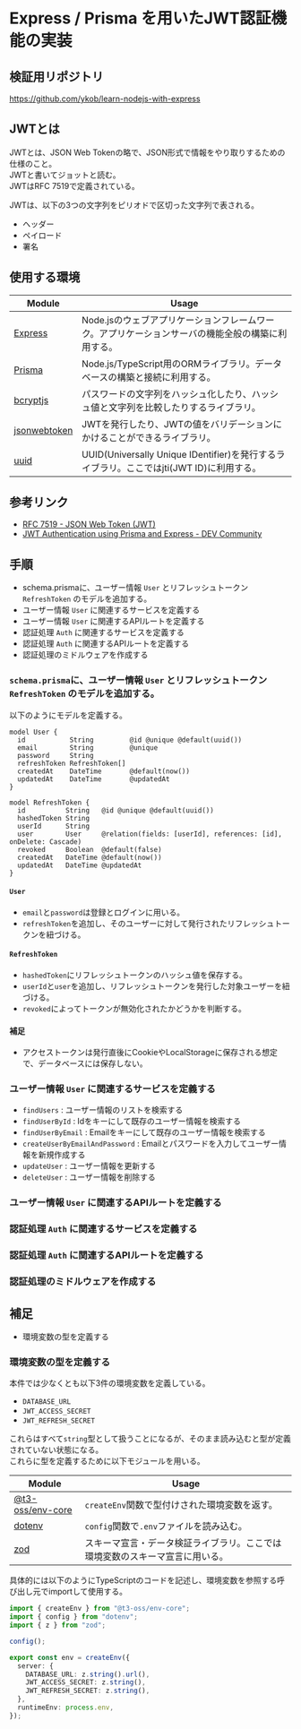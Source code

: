 # Express / Prisma を用いたJWT認証機能の実装

## 検証用リポジトリ

https://github.com/ykob/learn-nodejs-with-express

## JWTとは

JWTとは、JSON Web Tokenの略で、JSON形式で情報をやり取りするための仕様のこと。  
JWTと書いてジョットと読む。  
JWTはRFC 7519で定義されている。

JWTは、以下の3つの文字列をピリオドで区切った文字列で表される。

- ヘッダー
- ペイロード
- 署名

## 使用する環境

| Module | Usage |
| --- | --- |
| [Express](https://expressjs.com/ja/) | Node.jsのウェブアプリケーションフレームワーク。アプリケーションサーバの機能全般の構築に利用する。 |
| [Prisma](https://www.prisma.io/) | Node.js/TypeScript用のORMライブラリ。データベースの構築と接続に利用する。 |
| [bcryptjs](https://www.npmjs.com/package/bcryptjs) | パスワードの文字列をハッシュ化したり、ハッシュ値と文字列を比較したりするライブラリ。 |
| [jsonwebtoken](https://www.npmjs.com/package/jsonwebtoken) | JWTを発行したり、JWTの値をバリデーションにかけることができるライブラリ。 |
| [uuid](https://www.npmjs.com/package/uuid) | UUID(Universally Unique IDentifier)を発行するライブラリ。ここではjti(JWT ID)に利用する。 |

## 参考リンク

- [RFC 7519 - JSON Web Token (JWT)](https://datatracker.ietf.org/doc/html/rfc7519)
- [JWT Authentication using Prisma and Express - DEV Community](https://dev.to/mihaiandrei97/jwt-authentication-using-prisma-and-express-37nk)

## 手順

- schema.prismaに、ユーザー情報 `User` とリフレッシュトークン `RefreshToken` のモデルを追加する。
- ユーザー情報 `User` に関連するサービスを定義する
- ユーザー情報 `User` に関連するAPIルートを定義する
- 認証処理 `Auth` に関連するサービスを定義する
- 認証処理 `Auth` に関連するAPIルートを定義する
- 認証処理のミドルウェアを作成する

### `schema.prisma`に、ユーザー情報 `User` とリフレッシュトークン `RefreshToken` のモデルを追加する。

以下のようにモデルを定義する。

```prisma
model User {
  id           String         @id @unique @default(uuid())
  email        String         @unique
  password     String
  refreshToken RefreshToken[]
  createdAt    DateTime       @default(now())
  updatedAt    DateTime       @updatedAt
}

model RefreshToken {
  id          String   @id @unique @default(uuid())
  hashedToken String
  userId      String
  user        User     @relation(fields: [userId], references: [id], onDelete: Cascade)
  revoked     Boolean  @default(false)
  createdAt   DateTime @default(now())
  updatedAt   DateTime @updatedAt
}
```

#### `User`

- `email`と`password`は登録とログインに用いる。
- `refreshToken`を追加し、そのユーザーに対して発行されたリフレッシュトークンを紐づける。

#### `RefreshToken`

- `hashedToken`にリフレッシュトークンのハッシュ値を保存する。 
- `userId`と`user`を追加し、リフレッシュトークンを発行した対象ユーザーを紐づける。
- `revoked`によってトークンが無効化されたかどうかを判断する。

#### 補足

- アクセストークンは発行直後にCookieやLocalStorageに保存される想定で、データベースには保存しない。

### ユーザー情報 `User` に関連するサービスを定義する

- `findUsers` : ユーザー情報のリストを検索する
- `findUserById` : Idをキーにして既存のユーザー情報を検索する
- `findUserByEmail` : Emailをキーにして既存のユーザー情報を検索する
- `createUserByEmailAndPassword` : Emailとパスワードを入力してユーザー情報を新規作成する
- `updateUser` : ユーザー情報を更新する
- `deleteUser` : ユーザー情報を削除する

### ユーザー情報 `User` に関連するAPIルートを定義する

### 認証処理 `Auth` に関連するサービスを定義する

### 認証処理 `Auth` に関連するAPIルートを定義する

### 認証処理のミドルウェアを作成する

## 補足

- 環境変数の型を定義する

### 環境変数の型を定義する

本件では少なくとも以下3件の環境変数を定義している。

- `DATABASE_URL`
- `JWT_ACCESS_SECRET`
- `JWT_REFRESH_SECRET`

これらはすべて`string`型として扱うことになるが、そのまま読み込むと型が定義されていない状態になる。  
これらに型を定義するために以下モジュールを用いる。

| Module | Usage |
| --- | --- |
| [@t3-oss/env-core](https://github.com/t3-oss/t3-env) | `createEnv`関数で型付けされた環境変数を返す。 |
| [dotenv](https://github.com/motdotla/dotenv) | `config`関数で`.env`ファイルを読み込む。 |
| [zod](https://github.com/colinhacks/zod) | スキーマ宣言・データ検証ライブラリ。ここでは環境変数のスキーマ宣言に用いる。 |


具体的には以下のようにTypeScriptのコードを記述し、環境変数を参照する呼び出し元でimportして使用する。

```typescript
import { createEnv } from "@t3-oss/env-core";
import { config } from "dotenv";
import { z } from "zod";

config();

export const env = createEnv({
  server: {
    DATABASE_URL: z.string().url(),
    JWT_ACCESS_SECRET: z.string(),
    JWT_REFRESH_SECRET: z.string(),
  },
  runtimeEnv: process.env,
});
```